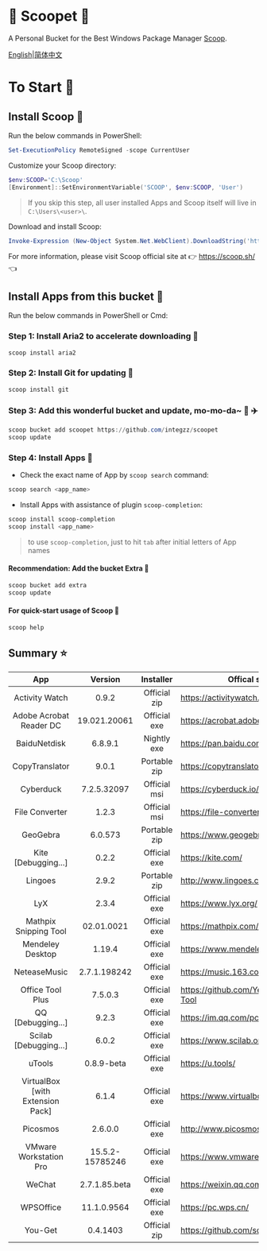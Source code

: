 <div align="left">
<h1 align="left"> 🍨 Scoopet 🍨 </h1>

<p> A Personal Bucket for the Best Windows Package Manager <a href="https://github.com/lukesampson/scoop">Scoop</a>.
</p>

<p align="left">
        <a href="README.md">English</a>|<a href="README_CN.md">简体中文</a>
</p>
</div>

# To Start 🏃

## Install Scoop 🚴

Run the below commands in PowerShell:

```powershell
Set-ExecutionPolicy RemoteSigned -scope CurrentUser
```

Customize your Scoop directory:

```powershell
$env:SCOOP='C:\Scoop'
[Environment]::SetEnvironmentVariable('SCOOP', $env:SCOOP, 'User')
```

> If you skip this step, all user installed Apps and Scoop itself will live in `C:\Users\<user>\`.

Download and install Scoop:

```powershell
Invoke-Expression (New-Object System.Net.WebClient).DownloadString('https://get.scoop.sh')
```

For more information, please visit Scoop official site at 👉 https://scoop.sh/ 👈

## Install Apps from this bucket 🚗

Run the below commands in PowerShell or Cmd:

### Step 1: Install Aria2 to accelerate downloading 🚅

```powershell
scoop install aria2
```

### Step 2: Install Git for updating 🎫

```powershell
scoop install git
```

### Step 3: Add this wonderful bucket and update, mo-mo-da~ 💋 ✈️

```powershell
scoop bucket add scoopet https://github.com/integzz/scoopet
scoop update
```

### Step 4: Install Apps 🚀

- Check the exact name of App by `scoop search` command:

```powershell
scoop search <app_name>
```

- Install Apps with assistance of plugin `scoop-completion`:

```powershell
scoop install scoop-completion
scoop install <app_name>
```

> to use `scoop-completion`, just to hit `tab` after initial letters of App names

#### Recommendation: Add the bucket Extra 💯

```powershell
scoop bucket add extra
scoop update
```

#### For quick-start usage of Scoop 📖

```powershell
scoop help
```

## Summary ⭐️

|               App                |     Version     |  Installer   | Offical site                            |
| :------------------------------: | :-------------: | :----------: | --------------------------------------- |
|          Activity Watch          |      0.9.2      | Official zip | https://activitywatch.net/              |
|     Adobe Acrobat Reader DC      |  19.021.20061   | Official exe | https://acrobat.adobe.com/              |
|           BaiduNetdisk           |     6.8.9.1     | Nightly exe  | https://pan.baidu.com/                  |
|          CopyTranslator          |      9.0.1      | Portable zip | https://copytranslator.github.io/       |
|            Cyberduck             |   7.2.5.32097   | Official msi | https://cyberduck.io/                   |
|          File Converter          |      1.2.3      | Official msi | https://file-converter.org/             |
|             GeoGebra             |     6.0.573     | Portable zip | https://www.geogebra.org/               |
|       Kite [Debugging...]        |      0.2.2      | Official exe | https://kite.com/                       |
|             Lingoes              |      2.9.2      | Portable zip | http://www.lingoes.cn/                  |
|               LyX                |      2.3.4      | Official exe | https://www.lyx.org/                    |
|      Mathpix Snipping Tool       |   02.01.0021    | Official exe | https://mathpix.com/                    |
|         Mendeley Desktop         |     1.19.4      | Official exe | https://www.mendeley.com/               |
|           NeteaseMusic           |  2.7.1.198242   | Official exe | https://music.163.com/                  |
|         Office Tool Plus         |     7.5.0.3     | Official exe | https://github.com/YerongAI/Office-Tool |
|        QQ [Debugging...]         |      9.2.3      | Official exe | https://im.qq.com/pcqq/                 |
|      Scilab [Debugging...]       |      6.0.2      | Official exe | https://www.scilab.org/                 |
|              uTools              |   0.8.9-beta    | Official exe | https://u.tools/                        |
| VirtualBox [with Extension Pack] |      6.1.4      | Official exe | https://www.virtualbox.org/             |
|             Picosmos             |     2.6.0.0     | Official exe | http://www.picosmos.net/                |
|      VMware Workstation Pro      | 15.5.2-15785246 | Official exe | https://www.vmware.com/                 |
|              WeChat              |  2.7.1.85.beta  | Official exe | https://weixin.qq.com/                  |
|            WPSOffice             |   11.1.0.9564   | Official exe | https://pc.wps.cn/                      |
|             You-Get              |    0.4.1403     | Official zip | https://github.com/soimort/you-get      |
